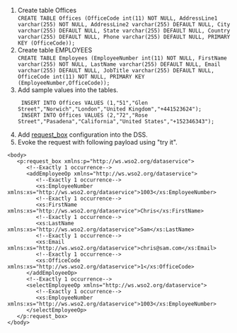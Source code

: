 1. Create table Offices
   <br>`CREATE TABLE Offices (OfficeCode int(11) NOT NULL, AddressLine1 varchar(255) NOT NULL, AddressLine2 varchar(255) DEFAULT NULL, City varchar(255) DEFAULT NULL, State varchar(255) DEFAULT NULL, Country varchar(255) DEFAULT NULL, Phone varchar(255) DEFAULT NULL, PRIMARY KEY (OfficeCode));`
2. Create table EMPLOYEES
   <br>`CREATE TABLE Employees (EmployeeNumber int(11) NOT NULL, FirstName varchar(255) NOT NULL, LastName varchar(255) DEFAULT NULL, Email varchar(255) DEFAULT NULL, JobTitle varchar(255) DEFAULT NULL, OfficeCode int(11) NOT NULL, PRIMARY KEY (EmployeeNumber,OfficeCode));`
3. Add sample values into the tables.
   ```
    INSERT INTO Offices VALUES (1,"51","Glen Street","Norwich","London","United Kingdom","+441523624");
    INSERT INTO Offices VALUES (2,"72","Rose Street","Pasadena","California","United States","+152346343"); 
    ```
4. Add [request_box](request_box.xml) configuration into the DSS.
5. Evoke the request with following payload using "try it".
```
<body>
   <p:request_box xmlns:p="http://ws.wso2.org/dataservice">
      <!--Exactly 1 occurrence-->
      <addEmployeeOp xmlns="http://ws.wso2.org/dataservice">
         <!--Exactly 1 occurrence-->
         <xs:EmployeeNumber xmlns:xs="http://ws.wso2.org/dataservice">1003</xs:EmployeeNumber>
         <!--Exactly 1 occurrence-->
         <xs:FirstName xmlns:xs="http://ws.wso2.org/dataservice">Chris</xs:FirstName>
         <!--Exactly 1 occurrence-->
         <xs:LastName xmlns:xs="http://ws.wso2.org/dataservice">Sam</xs:LastName>
         <!--Exactly 1 occurrence-->
         <xs:Email xmlns:xs="http://ws.wso2.org/dataservice">chris@sam.com</xs:Email>
         <!--Exactly 1 occurrence-->
         <xs:OfficeCode xmlns:xs="http://ws.wso2.org/dataservice">1</xs:OfficeCode>
      </addEmployeeOp>
      <!--Exactly 1 occurrence-->
      <selectEmployeeOp xmlns="http://ws.wso2.org/dataservice">
         <!--Exactly 1 occurrence-->
         <xs:EmployeeNumber xmlns:xs="http://ws.wso2.org/dataservice">1003</xs:EmployeeNumber>
      </selectEmployeeOp>
   </p:request_box>
</body>
```